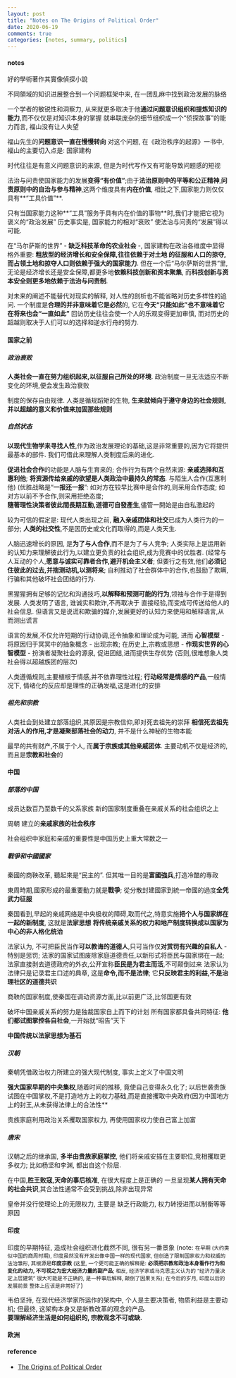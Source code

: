 ```yaml
---
layout: post
title: "Notes on The Origins of Political Order"
date: 2020-06-19
comments: true
categories: [notes, summary, politics]
---
```


#### notes
好的學術著作其實像偵探小說

不同領域的知识进展整合到一个问题框架中来, 在一团乱麻中找到政治发展的脉络

一个学者的敏锐性和洞察力, 从来就更多取决于他**通过问题意识组织和提炼知识的能力**,而不仅仅是对知识本身的掌握
就串联庞杂的细节组织成一个“侦探故事”的能力而言, 福山没有让人失望

福山先生的**问题意识一直在慢慢转向**
对这个问题, 在《政治秩序的起源》一书中, 福山的主要切入点是: 国家建构

时代往往是有意义问题意识的来源, 但是为时代写作又有可能导致问题感的短视

法治与问责使国家能力的发展**变得“有价值”**;由于**法治原则中的平等和公正精神**,**问责原则中的自治与参与精神**,这两个维度具有**内在价值**,
相比之下,国家能力则仅仅具有**“工具价值”**.

只有当国家能力这种**“工具”服务于具有内在价值的事物**时,我们才能把它视为褒义的“政治发展”
历史事实是, 国家能力的相对“衰败” 使法治与问责的“发展”得以可能.

在“马尔萨斯的世界” - **缺乏科技革命的农业社会** -, 国家建构在政治各维度中显得格外重要: **粗放型的经济增长和安全保障,往往依赖于对土地
的征服和人口的掠夺, 而占领土地和掠夺人口则依赖于强大的国家能力**. 但在一个后“马尔萨斯的世界”里,无论是经济增长还是安全保障,都更多地**依赖科技创新和资本聚集**, 而**科技创新与资本安全则更多地依赖于法治与问责制**.

对未来的阐述不能替代对现实的解释, 对人性的剖析也不能省略对历史多样性的追问.
一个制度是**合理的并非意味着它是必然**的, 它在**今天“只能如此”也不意味着它在将来也会“一直如此”**
回访历史往往会使一个人的乐观变得更加审慎, 而对历史的超越则取决于人们可以的选择和逆水行舟的努力.

#### 国家之前

##### 政治衰败

**人类社会一直在努力组织起来,以征服自己所处的环境**. 政治制度一旦无法适应不断变化的环境,便会发生政治衰败

制度的保存自由规律. 人类是循规蹈矩的生物, **生来就倾向于遵守身边的社会规则,并以超越的意义和价值来加固那些规则** 


##### 自然状态

**以现代生物学来寻找人性**,作为政治发展理论的基础,这是非常重要的,因为它将提供最基本的部件.
我们可借此来理解人类制度后来的进化.

**促进社会合作**的功能是人脑与生育来的; 合作行为有两个自然来源: **亲戚选择和互惠利他**;
**将资源传给亲戚的欲望是人类政治中最持久的常态**.
与陌生人合作(互惠利他) (优胜战略是“**一报还一报**”: 如对方在较早比赛中是合作的,则采用合作态度; 如对方以前不予合作,则采用拒绝态度;  
**隨著理性決策者彼此間長期互動,道德可自發產生**,儘管一開始是由自私激起的

较为可信的假定是: 现代人类出现之前, **融入亲戚团体和社交**已成为人类行为的一部分;
**人类的社交性**,不是因历史或文化而取得的,而是人类天生.

人脑迅速增长的原因, 是**为了与人合作**,而不是为了与人竞争; 人类实际上是运用新的认知力来理解彼此行为,以建立更负责的社会组织,成为竞赛中的优胜者. (经常与人互动的个人,**愿意与诚实可靠者合作,避开机会主义者**; 但要行之有效,他们**必须记住彼此的过去,并揣测动机,以测将来**;
自利推动了社会群体中的合作,也鼓励了欺瞒,行骗和其他破坏社会团结的行为.

黑猩猩拥有足够的记忆和沟通技巧,**以解释和预测可能的行为**,领袖与合作于是得到发展. 人类发明了语言, 谁诚实和欺诈,不再取决于
直接经验,而变成可传送给他人的社会信息. 但语言又是说谎和欺骗的媒介,发展更好的认知力来使用和解释语言,从而测出谎言

语言的发展,不仅允许短期的行动协调,还令抽象和理论成为可能, 进而 **心智模型** - 将原因归于冥冥中的抽象概念 - 出现宗教;
在历史上,宗教或思想 - **作现实世界的心智模型** - 扮演者凝聚社会的源泉, 促进团结,进而提供生存优势 (否则,很难想象人类社会得以超越族团的层次)

人类遵循规则,主要植根于情感,并不依靠理性过程; **行动经常是情感的产品**,一般情况下, 情绪化的反应却是理性的正确发福,这是进化的安排

##### 祖先和宗教
人类社会到处建立部落组织,其原因是宗教信仰,即对死去祖先的崇拜
**相信死去祖先对活人的作用,才是凝聚部落社会的动力**, 并不是什么神秘的生物本能

最早的共有财产,不属于个人, 而**属于宗族或其他亲戚团体**.
主要动机不仅是经济的,而且是**宗教和社会**的


#### 中国

##### 部落的中国
成员达数百乃至数千的父系家族
新的国家制度重叠在亲戚关系的社会组织之上

周朝 建立的**亲戚家族的社会秩序**

社会组织中家庭和亲戚的重要性是中国历史上重大常数之一

##### 戰爭和中國國家
秦國的商鞅改革, 聽起來是“民主的”. 但其唯一目的是**富國強兵**,打造冷酷的專政

東周時期,國家形成的最重要動力就是**戰爭**; 從分散封建國家到統一帝國的過度**全凭武力征服**

秦国看到,早起的亲戚网络是中央极权的障碍,取而代之,特意实施**把个人与国家绑在一起的新制度**, 这就是**法家思想**
**将传统亲戚关系的权力和地产制度转换成以国家为中心的非人格化统治**

法家认为, 不可把臣民当作**可以教诲的道德人**,只可当作仅**对赏罚有兴趣的自私人** - 特别是惩罚;
法家的国家试图废除家庭道德责任,以新形式将臣民与国家绑在一起;
法家直接剥去道德政府的外衣,公开宣称**臣民是为君主而活**,不可颠倒过来
法家认为法律只是记录君主口述的典章, 这是**命令,而不是法律**; 它**只反映君主的利益,不是治理社区的道德共识**

商鞅的国家制度,使秦国在调动资源方面,比以前更广泛,比邻国更有效

破坏中国亲戚关系的努力是独裁国家自上而下的计划
所有国家都具备共同特征: **他们都试图掌控各自社会**,一开始就“昭告”天下

**中国传统以法家思想为基石**

##### 汉朝
秦朝凭借政治权力所建立的强大现代制度, 事实上定义了中国文明

**强大国家早期的中央集权**,随着时间的推移, 竟使自己变得永久化了;
以后世袭贵族试图在中国掌权,不是打造地方上的权力基础,而是直接攫取中央政府(因为中国地方上的封王,从未获得法律上的合法性**

贵族家庭利用政治关系攫取国家权力, 再使用国家权力使自己富上加富


##### 唐宋
汉朝之后的继承国, **多半由贵族家庭掌控**, 他们将亲戚安插在主要职位,竞相攫取更多权力;
比如杨坚和李渊, 都出自这个阶层.

在中国,**胜王败寇,天命的事后核准**, 在很大程度上是正确的
一旦呈现**某人拥有天命的社会共识**,其合法性通常不会受到挑战,除非出现异常

皇帝并没行使理论上的无限权力, 主要是 缺乏行政能力, 权力转授进而以制衡等等 原因


#### 印度  

印度的早期特征, 造成社会组织进化截然不同, 很有另一番景象 (note:  <small>在早期 (大约类似中国的商周时期), 印度虽然没有开发出像中国一样的现代国家, 但创造了限制国家权力和权威的法治雏形, 其根源是**印度宗教** (这里, 一个更可能正确的解释是: **必须把宗教和政治本身看作行为和变化的动力, 不可视之为宏大经济力量的副产品**; 相反, 经济学家或马克思主义认为的 “经济力量决定上层建筑” 很大可能是不正确的, 是一种事后解释, 颠倒了因果关系);  在今后的岁月, 印度以后的发展前景 整体上应该是非常好了</small>)  


韦伯坚持, 在现代经济学家所运作的架构中, 个人是主要决策者, 物质利益是主要动机; 
但最终, 这架构本身又是新教改革的观念的产品.  
**要理解经济生活是如何组织的, 宗教观念不可或缺.** 

#### 欧洲


#### reference
* [The Origins of Political Order](https://www.goodreads.com/book/show/9704856-the-origins-of-political-order?from_search=true&from_srp=true&qid=4gi3WPkm69&rank=1)
